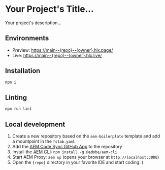 # Your Project's Title...
Your project's description...

## Environments
- Preview: [https://main--{repo}--{owner}.hlx.page/](https://main--edge-delivery--tamelang.hlx.page/)
- Live: [https://main--{repo}--{owner}.hlx.live/](https://main--edge-delivery--tamelang.hlx.live/)

## Installation

```sh
npm i
```

## Linting

```sh
npm run lint
```

## Local development

1. Create a new repository based on the `aem-boilerplate` template and add a mountpoint in the `fstab.yaml`
1. Add the [AEM Code Sync GitHub App](https://github.com/apps/aem-code-sync) to the repository
1. Install the [AEM CLI](https://github.com/adobe/aem-cli): `npm install -g @adobe/aem-cli`
1. Start AEM Proxy: `aem up` (opens your browser at `http://localhost:3000`)
1. Open the `{repo}` directory in your favorite IDE and start coding :)

